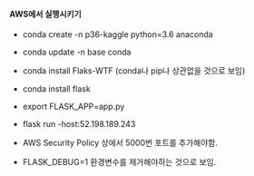 #### AWS에서 실행시키기 
- conda create -n p36-kaggle python=3.6 anaconda
- conda update -n base conda
- conda install Flaks-WTF (conda나 pip나 상관없을 것으로 보임)
- conda install flask 

- export FLASK_APP=app.py
- flask run -host:52.198.189.243
- AWS Security Policy 상에서 5000번 포트를 추가해야함.
- FLASK_DEBUG=1 환경변수를 제거해야하는 것으로 보임. 



